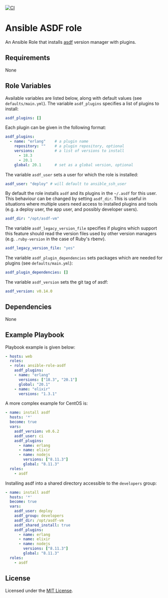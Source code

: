 [![CI](https://github.com/vkhamsao/ansible-role-asdf/workflows/CI/badge.svg)](https://github.com/vkhamsao/ansible-role-asdf/actions/workflows/main.yml)

# Ansible ASDF role

An Ansible Role that installs [asdf](https://github.com/asdf-vm/asdf.git) version manager with plugins.

## Requirements

None

## Role Variables

Available variables are listed below, along with default values (see `defaults/main.yml`). The variable `asdf_plugins` specifies a list of plugins to install:

```yaml
asdf_plugins: []
```

Each plugin can be given in the following format:

```yaml
asdf_plugins:
  - name: "erlang"    # a plugin name
    repository: ""    # a plugin repository, optional
    versions:         # a list of versions to install
      - 18.3
      - 20.1
    global: 20.1      # set as a global version, optional
```

The variable `asdf_user` sets a user for which the role is installed:

```yaml
asdf_user: "deploy" # will default to ansible_ssh_user
```

By default the role installs `asdf` and its plugins in the `~/.asdf` for this
user. This behaviour can be changed by setting `asdf_dir`. This is useful in
situations where multiple users need access to installed plugins and tools (e.g.
a deploy user, the app user, and possibly developer users).

```yaml
asdf_dir: "/opt/asdf-vm"
```

The variable `asdf_legacy_version_file` specifies if plugins which support this feature should read the version files used by other version managers (e.g. `.ruby-version` in the case of Ruby's rbenv).

```yaml
asdf_legacy_version_file: "yes"
```

The variable `asdf_plugin_dependencies` sets packages which are needed for plugins (see `defaults/main.yml`):

```yaml
asdf_plugin_dependencies: []
```

The variable `asdf_version` sets the git tag of asdf:

```yaml
asdf_version: v0.14.0
```

## Dependencies

None

## Example Playbook

Playbook example is given below:

```yaml
- hosts: web
  roles:
  - role: ansible-role-asdf
    asdf_plugins:
    - name: "erlang"
      versions: ["18.3", "20.1"]
      global: "20.1"
    - name: "elixir"
      versions: "1.3.1"
```

A more complex example for CentOS is:

```yaml
- name: install asdf
  hosts: '*'
  become: true
  vars:
    asdf_version: v0.6.2
    asdf_user: ci
    asdf_plugins:
      - name: erlang
      - name: elixir
      - name: nodejs
        versions: ["8.11.3"]
        global: "8.11.3"
  roles:
    - asdf
```

Installing asdf into a shared directory accessible to the `developers` group:

```yaml
- name: install asdf
  hosts: '*'
  become: true
  vars:
    asdf_user: deploy
    asdf_group: developers
    asdf_dir: /opt/asdf-vm
    asdf_shared_install: true
    asdf_plugins:
      - name: erlang
      - name: elixir
      - name: nodejs
        versions: ["8.11.3"]
        global: "8.11.3"
  roles:
    - asdf
```

## License

Licensed under the [MIT License](https://opensource.org/licenses/MIT).
